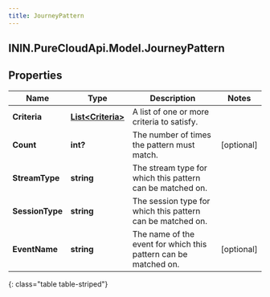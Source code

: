 ```yaml
---
title: JourneyPattern
---
```

## ININ.PureCloudApi.Model.JourneyPattern

## Properties

|Name | Type | Description | Notes|
|------------ | ------------- | ------------- | -------------|
| **Criteria** | [**List&lt;Criteria&gt;**](Criteria.html) | A list of one or more criteria to satisfy. | |
| **Count** | **int?** | The number of times the pattern must match. | [optional] |
| **StreamType** | **string** | The stream type for which this pattern can be matched on. | |
| **SessionType** | **string** | The session type for which this pattern can be matched on. | |
| **EventName** | **string** | The name of the event for which this pattern can be matched on. | [optional] |
{: class="table table-striped"}



